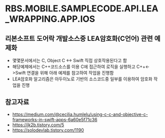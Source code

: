 # RBS.MOBILE.SAMPLECODE.API.LEA_WRAPPING.APP.IOS
## 리본소프트 도어락 개발소스중 LEA암호화(C언어) 관련 예제화
* 몇몇문서에서는 C, Object C <-> Swift 직접 상호작용된다고 함
* 해당예제에서는 C++코드소스를 이용 C에 접근하여 로직을 실행하고 C++<->Swift 연결을 위해 아래 예제를 참고하여 작업을 진행함
* LEA암호화 알고리즘은 아두이노로 기반의 소스코드중 일부를 이용하여 암호화 작업을 진행
## 참고자료
* https://medium.com/@cecilia.humlelu/using-c-c-and-objective-c-frameworks-in-swift-apps-6a60e5f71c36
* https://jk2b.tistory.com/5
* https://solodevlab.tistory.com/1190
